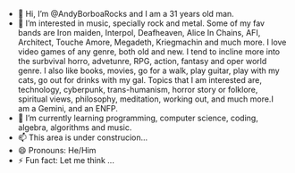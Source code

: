 - 👋 Hi, I’m @AndyBorboaRocks and I am a 31 years old man.
- 👀 I’m interested in music, specially rock and metal. Some of my fav bands are Iron maiden, Interpol, Deafheaven, Alice In Chains, AFI, Architect, Touche Amore, Megadeth, Kriegmachin and much more. I love video games of any genre, both old and new. I tend to incline more into the surbvival horro, advetunre, RPG, action, fantasy and oper world genre.
I also like books, movies, go for a walk, play guitar, play with my cats, go out for drinks with my gal. Topics that I am interested are, technology, cyberpunk, trans-humanism, horror story or folklore, spiritual views, philosophy, meditation, working out, and much more.I am a Gemini, and an ENFP.
- 🌱 I’m currently learning programming, computer science, coding, algebra, algorithms and music.
- 📫 This area is under construcion...
- 😄 Pronouns: He/Him
- ⚡ Fun fact: Let me think ...

<!---
AndyBorboaRocks/AndyBorboaRocks is a ✨ special ✨ repository because its `README.md` (this file) appears on your GitHub profile.
You can click the Preview link to take a look at your changes.
--->
